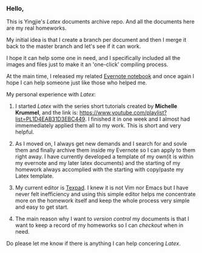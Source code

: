### Hello, 

This is Yingjie's *Latex* documents archive repo. And all the documents here are my real homeworks. 

My initial idea is that I create a branch per document and then I merge it back to the master branch and let's see if it can work.

I hope it can help some one in need, and I specifically included all the images and files just to make it an 'one-click' compiling process.

At the main time, I released my related [Evernote notebook](https://www.evernote.com/pub/y1275963/latex) and once again I hope I can help someone just like those who helped me.

My personal experience with *Latex*:

1. I started *Latex* with the series short tutorials created by **Michelle Krummel**, and the link is: https://www.youtube.com/playlist?list=PL1D4EAB31D3EBC449. I finished it in one week and I almost had immemediately applied them all to my work. This is short and very helpful.

2. As I moved on, I always get new demands and I search for and sovle them and finally archive them inside my Evernote so I can apply to them right away. I have currently developed a template of my own(it is within my evernote and my later latex documents) and the starting of my homework always accomplied with the starting with copy/paste my Latex template.

3. My current editor is [Texpad](https://www.texpadapp.com/). I knew it is not Vim nor Emacs but I have never felt inefficiency and using this simple editor helps me concentrate more on the homework itself and keep the whole process very simple and easy to get start.

4. The main reason why I want to *version control* my documents is that I want to keep a record of my homeworks so I can *checkout* when in need.


Do please let me know if there is anything I can help concering *Latex*.



